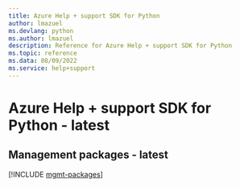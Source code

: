```yaml
---
title: Azure Help + support SDK for Python
author: lmazuel
ms.devlang: python
ms.author: lmazuel
description: Reference for Azure Help + support SDK for Python
ms.topic: reference
ms.data: 08/09/2022
ms.service: help+support
---
```

# Azure Help + support SDK for Python - latest

## Management packages - latest
[!INCLUDE [mgmt-packages](help-+-support-mgmt-index.md)]
